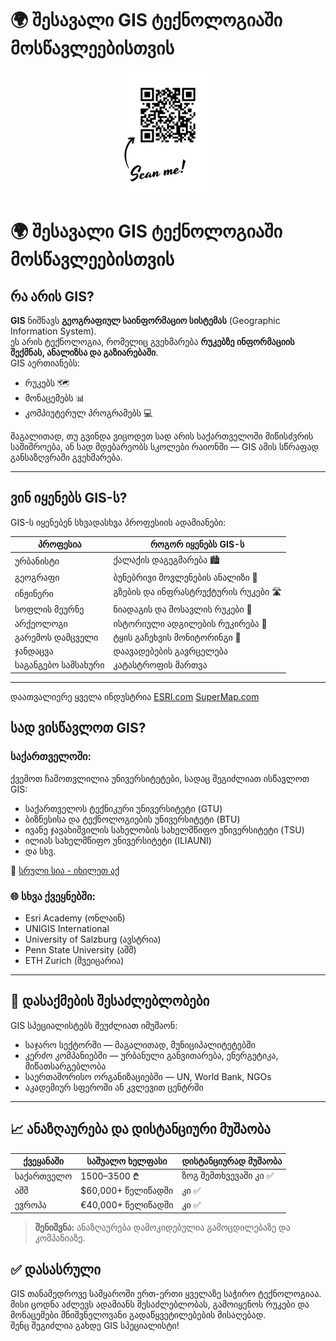 # 🌍 შესავალი GIS ტექნოლოგიაში მოსწავლეებისთვის


<p align="center">
  <img src="/docs/Non_formal_education/Lab/Files/qr-code.png" alt="QR კოდი დოკუმენტაციისთვის" width="150">
</p>

# 🌍 შესავალი GIS ტექნოლოგიაში მოსწავლეებისთვის


## რა არის GIS?

**GIS** ნიშნავს **გეოგრაფიულ საინფორმაციო სისტემას** (Geographic Information System).  
ეს არის ტექნოლოგია, რომელიც გვეხმარება **რუკებზე ინფორმაციის შექმნას, ანალიზსა და გაზიარებაში**.  
GIS აერთიანებს:

- რუკებს 🗺️  
- მონაცემებს 📊  
- კომპიუტერულ პროგრამებს 💻  

მაგალითად, თუ გვინდა ვიცოდეთ სად არის საქართველოში მიწისძვრის საშიშროება, ან სად მდებარეობს სკოლები რაიონში — GIS ამის სწრაფად განსაზღვრაში გვეხმარება.

---

## ვინ იყენებს GIS-ს?

GIS-ს იყენებენ სხვადასხვა პროფესიის ადამიანები:

| პროფესია               | როგორ იყენებს GIS-ს                  |
|------------------------|--------------------------------------|
| ურბანისტი              | ქალაქის დაგეგმარება 🏙️             |
| გეოგრაფი               | ბუნებრივი მოვლენების ანალიზი 🌋     |
| ინჟინერი               | გზების და ინფრასტრუქტურის რუკები 🛣️ |
| სოფლის მეურნე           | ნიადაგის და მოსავლის რუკები 🌾      |
| არქეოლოგი              | ისტორიული ადგილების რუკირება 🏺     |
| გარემოს დამცველი        | ტყის გაჩეხვის მონიტორინგი 🌳         |
| ჯანდაცვა                  | დაავადებების გავრცელება   |
| საგანგებო სამსახური       | კატასტროფის მართვა |
---

დაათვალიერე  ყველა ინდუსტრია 
[ESRI.com](https://www.esri.com/en-us/industries/index) 
[SuperMap.com](https://www.supermap.com/en-us/list/?84_1.html)

## სად ვისწავლოთ GIS?

### საქართველოში:

ქვემოთ ჩამოთვლილია უნივერსიტეტები, სადაც შეგიძლიათ ისწავლოთ GIS:

- საქართველოს ტექნიკური უნივერსიტეტი (GTU)
- ბიზნესისა და ტექნოლოგიების უნივერსიტეტი (BTU)
- ივანე ჯავახიშვილის სახელობის სახელმწიფო უნივერსიტეტი (TSU)
- ილიას სახელმწიფო უნივერსიტეტი (ILIAUNI)
- და სხვ.

📎 [სრული სია - იხილეთ აქ](https://sites.google.com/view/gisgeo/gis/subpage-4/part-2/%E1%83%A1%E1%83%AC%E1%83%90%E1%83%95%E1%83%9A%E1%83%94%E1%83%91%E1%83%90?authuser=0)

### 🌐 სხვა ქვეყნებში:

- Esri Academy (ონლაინ)
- UNIGIS International
- University of Salzburg (ავსტრია)
- Penn State University (აშშ)
- ETH Zurich (შვეიცარია)

---

## 💼 დასაქმების შესაძლებლობები

GIS სპეციალისტებს შეუძლიათ იმუშაონ:

- საჯარო სექტორში — მაგალითად, მუნიციპალიტეტებში
- კერძო კომპანიებში — ურბანული განვითარება, ენერგეტიკა, მიწათსარგებლობა
- საერთაშორისო ორგანიზაციებში — UN, World Bank, NGOs
- აკადემიურ სფეროში ან კვლევით ცენტრში

---

## 📈 ანაზღაურება და დისტანციური მუშაობა

| ქვეყანაში | საშუალო ხელფასი | დისტანციურად მუშაობა |
|-----------|------------------|-----------------------|
| საქართველო | 1500–3500 ₾       | ზოგ შემთხვევაში კი ✅  |
| აშშ        | $60,000+ წელიწადში | კი ✅                  |
| ევროპა     | €40,000+ წელიწადში | კი ✅                  |

> **შენიშვნა:** ანაზღაურება დამოკიდებულია გამოცდილებაზე და კომპანიაზე.


## ✅ დასასრული

GIS თანამედროვე სამყაროში ერთ-ერთი ყველაზე საჭირო ტექნოლოგიაა.  
მისი ცოდნა აძლევს ადამიანს შესაძლებლობას, გამოიყენოს რუკები და მონაცემები მნიშვნელოვანი გადაწყვეტილებების მისაღებად.  
შენც შეგიძლია გახდე GIS სპეციალისტი!

